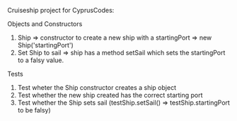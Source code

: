 Cruiseship project for CyprusCodes:

Objects and Constructors 
1. Ship => constructor to create a new ship with a startingPort => new Ship('startingPort')
2. Set Ship to sail => ship has a method setSail which sets the startingPort to a falsy 
   value.
 
 Tests
 1. Test wheter the Ship constructor creates a ship object
 2. Test whether the new ship created has the correct starting port
 3. Test whether the Ship sets sail (testShip.setSail() => testShip.startingPort to be falsy)
 